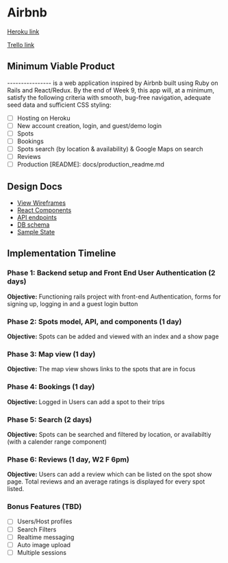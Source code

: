 # Airbnb

[Heroku link][heroku]

[Trello link][trello]

[heroku]: http://www.herokuapp.com
[trello]: https://trello.com/

## Minimum Viable Product

---------------- is a web application inspired by Airbnb built using Ruby on Rails
and React/Redux.  By the end of Week 9, this app will, at a minimum, satisfy the
following criteria with smooth, bug-free navigation, adequate seed data and
sufficient CSS styling:

- [ ] Hosting on Heroku
- [ ] New account creation, login, and guest/demo login
- [ ] Spots
- [ ] Bookings
- [ ] Spots search (by location & availability) & Google Maps on search
- [ ] Reviews
- [ ] Production [README]: docs/production_readme.md

## Design Docs
* [View Wireframes][wireframes]
* [React Components][components]
* [API endpoints][api-endpoints]
* [DB schema][schema]
* [Sample State][sample-state]

[wireframes]: /docs/wireframes
[components]: /docs/component-hierarchy.md
[api-endpoints]: /docs/api-endpoints.md
[schema]: /docs/schema.md
[sample-state]: /docs/sample-state.md

## Implementation Timeline

### Phase 1: Backend setup and Front End User Authentication (2 days)

**Objective:** Functioning rails project with front-end Authentication, forms for signing up, logging in and a guest login button

### Phase 2: Spots model, API, and components (1 day)

**Objective:** Spots can be added and viewed with an index and a show page

### Phase 3: Map view (1 day)

**Objective:** The map view shows links to the spots that are in focus

### Phase 4: Bookings (1 day)

**Objective:** Logged in Users can add a spot to their trips

### Phase 5: Search (2 days)

**Objective:** Spots can be searched and filtered by location, or availabiltiy (with a calender range component)

### Phase 6: Reviews (1 day, W2 F 6pm)

**Objective:** Users can add a review which can be listed on the spot show page. Total reviews and an average ratings is displayed for every spot listed.

### Bonus Features (TBD)
- [ ] Users/Host profiles
- [ ] Search Filters
- [ ] Realtime messaging
- [ ] Auto image upload
- [ ] Multiple sessions
